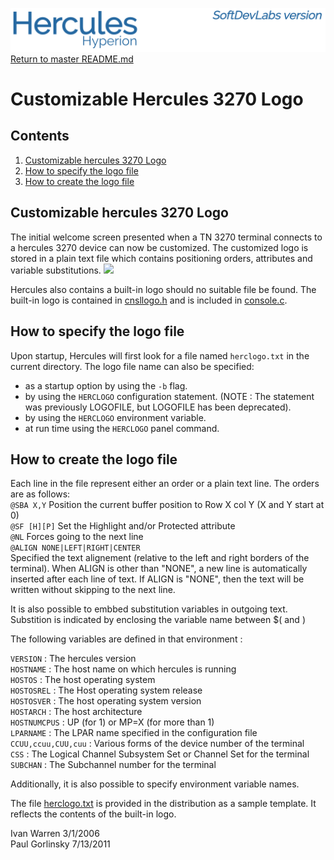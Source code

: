 ![test image](images/image_header_herculeshyperionSDL.png)
[Return to master README.md](/README.md)

# Customizable Hercules 3270 Logo
## Contents
1. [Customizable hercules 3270 Logo](#Customizable-hercules-3270-Logo)
2. [How to specify the logo file](#How-to-specify-the-logo-file)
3. [How to create the logo file](#How-to-create-the-logo-file)

## Customizable hercules 3270 Logo
The initial welcome screen presented when a TN 3270 terminal connects to a hercules 3270 device can now be customized.
The customized logo is stored in a plain text file which contains positioning orders, attributes and variable substitutions.
<img src="https://github.com/gsf600y/hyperion/blob/testbranch/readme/images/herclogo.jpg" width="500">

Hercules also contains a built-in logo should no suitable file be found.
The built-in logo is contained in [cnsllogo.h](/cnsllogo.h) and is included in [console.c](/console.c).

## How to specify the logo file
Upon startup, Hercules will first look for a file named `herclogo.txt` in the current directory.
The logo file name can also be specified:
* as a startup option by using the `-b` flag.
* by using the `HERCLOGO` configuration statement.
(NOTE : The statement was previously LOGOFILE, but LOGOFILE has been deprecated).
* by using the `HERCLOGO` environment variable.
* at run time using the `HERCLOGO` panel command.

## How to create the logo file
Each line in the file represent either an order or a plain text line. The orders are as follows:  
`@SBA X,Y`   Position the current buffer position to Row X col Y (X and Y start at 0)  
`@SF [H][P]` Set the Highlight and/or Protected attribute  
`@NL`        Forces going to the next line  
`@ALIGN NONE|LEFT|RIGHT|CENTER`  
Specified the text alignement (relative to the left and right borders of the terminal). When ALIGN is other than "NONE", a new line is automatically inserted after each line of text. If ALIGN is "NONE", then the text will be written without skipping to the next line.

It is also possible to embbed substitution variables in outgoing text.  Substition is indicated by enclosing the variable name between $( and )

The following variables are defined in that environment :

`VERSION` : The hercules version  
`HOSTNAME` : The host name on which hercules is running  
`HOSTOS` : The host operating system  
`HOSTOSREL` : The Host operating system release  
`HOSTOSVER` : The host operating system version  
`HOSTARCH` : The host architecture  
`HOSTNUMCPUS` : UP (for 1) or MP=X (for more than 1)  
`LPARNAME` : The LPAR name specified in the configuration file  
`CCUU,ccuu,CUU,cuu` : Various forms of the device number of the terminal  
`CSS` : The Logical Channel Subsystem Set or Channel Set for the terminal  
`SUBCHAN` : The Subchannel number for the terminal  

Additionally, it is also possible to specify environment variable names.

The file [herclogo.txt](/herclogo.txt) is provided in the distribution as a sample template.
It reflects the contents of the built-in logo.

Ivan Warren 3/1/2006  
Paul Gorlinsky 7/13/2011
